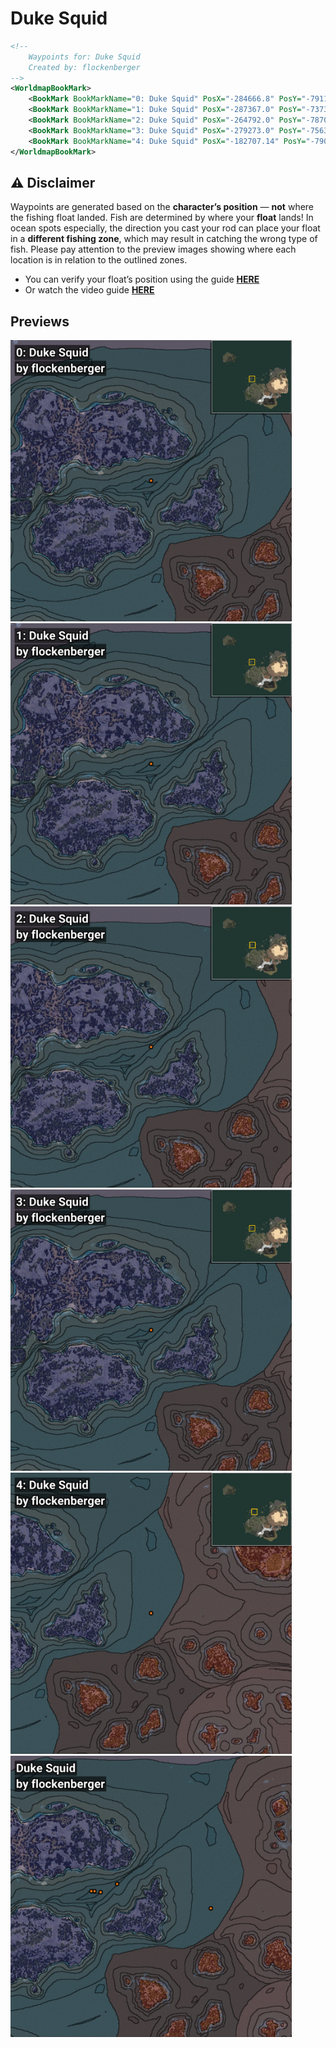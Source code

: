# Duke Squid
```xml
<!--
    Waypoints for: Duke Squid
    Created by: flockenberger
-->
<WorldmapBookMark>
    <BookMark BookMarkName="0: Duke Squid" PosX="-284666.8" PosY="-7911.467" PosZ="359057.78" />
    <BookMark BookMarkName="1: Duke Squid" PosX="-287367.0" PosY="-7373.0" PosZ="359223.0" />
    <BookMark BookMarkName="2: Duke Squid" PosX="-264792.0" PosY="-7870.0" PosZ="365411.0" />
    <BookMark BookMarkName="3: Duke Squid" PosX="-279273.0" PosY="-7563.0" PosZ="358250.0" />
    <BookMark BookMarkName="4: Duke Squid" PosX="-182707.14" PosY="-7903.631" PosZ="344234.34" />
</WorldmapBookMark>
```

## ⚠️ Disclaimer
Waypoints are generated based on the __**character’s position**__ — __not__ where the fishing float landed.
Fish are determined by where your **float** lands!
In ocean spots especially, the direction you cast your rod can place your float in a **different fishing zone**, which may result in catching the wrong type of fish.
Please pay attention to the preview images showing where each location is in relation to the outlined zones.

- You can verify your float’s position using the guide [**HERE**](https://flockenberger.github.io/bdo-fish-position/)
- Or watch the video guide [**HERE**](https://youtu.be/t-VXcRoNojk)

## Previews
<img src="./Duke Squid_0_Preview.webp" width="450"/> <img src="./Duke Squid_1_Preview.webp" width="450"/> <img src="./Duke Squid_2_Preview.webp" width="450"/> <img src="./Duke Squid_3_Preview.webp" width="450"/> <img src="./Duke Squid_4_Preview.webp" width="450"/> <img src="./Duke Squid_Preview.webp" width="450"/> 